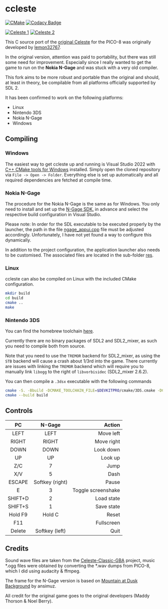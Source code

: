 # ccleste

[![CMake](https://github.com/mupfdev/ccleste/actions/workflows/cmake.yml/badge.svg)](https://github.com/mupfdev/ccleste/actions/workflows/cmake.yml)
[![Codacy Badge](https://app.codacy.com/project/badge/Grade/9ef529e6a22d409089bc35f1566fa269)](https://www.codacy.com/gh/mupfdev/ccleste/dashboard?utm_source=github.com&amp;utm_medium=referral&amp;utm_content=mupfdev/ccleste&amp;utm_campaign=Badge_Grade)

[![Celeste 1](https://raw.githubusercontent.com/mupfdev/ccleste/master/media/screenshot-01-tn.png)](https://raw.githubusercontent.com/mupfdev/ccleste/master/media/screenshot-01.png?raw=true "Celeste 1")
[![Celeste 2](https://raw.githubusercontent.com/mupfdev/ccleste/master/media/screenshot-02-tn.png)](https://raw.githubusercontent.com/mupfdev/ccleste/master/media/screenshot-02.png?raw=true "Celeste 2")

This C source port of the [original
Celeste](https://www.lexaloffle.com/bbs/?tid=2145) for the PICO-8 was
originally developed by
[lemon32767](https://github.com/lemon32767/ccleste).

In the original version, attention was paid to portability, but there
was still some need for improvement.  Especially since I really wanted
to get the game to run on the **Nokia N-Gage** and was stuck with a very
old compiler.

This fork aims to be more robust and portable than the original and
should, at least in theory, be compilable from all platforms officially
supported by SDL 2.

It has been confirmed to work on the following platforms:

- Linux
- Nintendo 3DS
- Nokia N-Gage
- Windows

## Compiling

### Windows

The easiest way to get ccleste up and running is Visual Studio 2022 with
[C++ CMake tools for
Windows](https://docs.microsoft.com/en-us/cpp/build/cmake-projects-in-visual-studio)
installed.  Simply open the cloned repository via `File -> Open ->
Folder`.  Everything else is set up automatically and all required
dependencies are fetched at compile time.

### Nokia N-Gage

The procedure for the Nokia N-Gage is the same as for Windows.  You only
need to install and set up the [N-Gage
SDK.](https://github.com/ngagesdk/ngage-toolchain) in advance and select
the respective build configuration in Visual Studio.

Please note: In order for the SDL executable to be executed properly by
the launcher, the path in the file
[ngage_appui.cpp](src/ngage_appui.cpp#L35) file must be adjusted
accordingly.  Unfortunately, I have not yet found a way to configure
this dynamically.

In addition to the project configuration, the application launcher also
needs to be customised.  The associated files are located in the
sub-folder [res](res/).

### Linux

ccleste can also be compiled on Linux with the included CMake
configuration.

```bash
mkdir build
cd build
cmake ..
make
```

### Nintendo 3DS

You can find the homebrew toolchain [here](https://devkitpro.org/).

Currently there are no binary packages of SDL2 and SDL2_mixer, as such
you need to compile both from source.

Note that you need to use the `TREMOR` backend for SDL2_mixer, as using
the `STB` backend will cause a crash about 1/3rd into the game.  There
currently are issues with linking the `TREMOR` backend which will
require you to manually link `libogg` to the right of `libvorbisidec`
(SDL2_mixer 2.6.2).

You can then compile a `.3dsx` executable with the following commands

```bash
cmake -S. -Bbuild -DCMAKE_TOOLCHAIN_FILE=$DEVKITPRO/cmake/3DS.cmake -DCELESTE_P8_ENABLE_AUDIO=ON
cmake --build build
```

## Controls

|PC                |N-Gage             |Action              |
|:----------------:|:-----------------:|-------------------:|
|LEFT              |LEFT               | Move left          |
|RIGHT             |RIGHT              | Move right         |
|DOWN              |DOWN               | Look down          |
|UP                |UP                 | Look up            |
|Z/C               |7                  | Jump               |
|X/V               |5                  | Dash               |
|ESCAPE            |Softkey (right)    | Pause              |
|E                 |3                  | Toggle screenshake |
|SHIFT+D           |2                  | Load state         |
|SHIFT+S           |1                  | Save state         |
|Hold F9           |Hold C             | Reset              |
|F11               |                   | Fullscreen         |
|Delete            |Softkey (left)     | Quit               |

## Credits

Sound wave files are taken from the
[Celeste-Classic-GBA](https://github.com/JeffRuLz/Celeste-Classic-GBA/tree/master/maxmod_data)
project, music *.ogg files were obtained by converting the *.wav dumps
from PICO-8, which I did using audacity & ffmpeg.

The frame for the N-Gage version is based on [Mountain at Dusk
Background](https://opengameart.org/content/mountain-at-dusk-background)
by ansimuz.

All credit for the original game goes to the original developers (Maddy
Thorson & Noel Berry).
